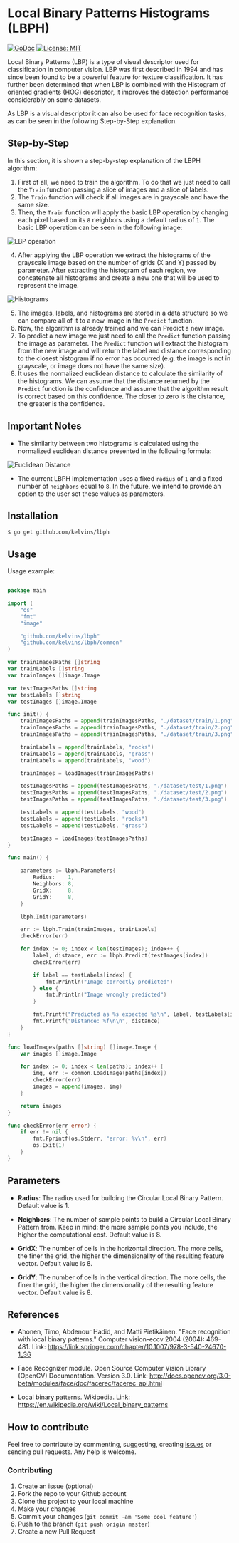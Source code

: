 # Local Binary Patterns Histograms (LBPH)

[![GoDoc](https://godoc.org/github.com/kelvins/lbph?status.svg)](https://godoc.org/github.com/kelvins/lbph)
[![License: MIT](https://img.shields.io/badge/License-MIT-brightgreen.svg)](LICENSE)

Local Binary Patterns (LBP) is a type of visual descriptor used for classification in computer vision. LBP was first described in 1994 and has since been found to be a powerful feature for texture classification. It has further been determined that when LBP is combined with the Histogram of oriented gradients (HOG) descriptor, it improves the detection performance considerably on some datasets.

As LBP is a visual descriptor it can also be used for face recognition tasks, as can be seen in the following Step-by-Step explanation.

## Step-by-Step

In this section, it is shown a step-by-step explanation of the LBPH algorithm:

1. First of all, we need to train the algorithm. To do that we just need to call the `Train` function passing a slice of images and a slice of labels.
2. The `Train` function will check if all images are in grayscale and have the same size.
3. Then, the `Train` function will apply the basic LBP operation by changing each pixel based on its `8` neighbors using a default radius of `1`. The basic LBP operation can be seen in the following image:

![LBP operation](http://i.imgur.com/G4PqJPe.png)

4. After applying the LBP operation we extract the histograms of the grayscale image based on the number of grids (X and Y) passed by parameter. After extracting the histogram of each region, we concatenate all histograms and create a new one that will be used to represent the image.

![Histograms](http://i.imgur.com/3BGk130.png)

5. The images, labels, and histograms are stored in a data structure so we can compare all of it to a new image in the `Predict` function.
6. Now, the algorithm is already trained and we can Predict a new image.
7. To predict a new image we just need to call the `Predict` function passing the image as parameter. The `Predict` function will extract the histogram from the new image and will return the label and distance corresponding to the closest histogram if no error has occurred (e.g. the image is not in grayscale, or image does not have the same size).
8. It uses the normalized euclidean distance to calculate the similarity of the histograms. We can assume that the distance returned by the `Predict` function is the confidence and assume that the algorithm result is correct based on this confidence. The closer to zero is the distance, the greater is the confidence.

## Important Notes

- The similarity between two histograms is calculated using the normalized euclidean distance presented in the following formula:

![Euclidean Distance](http://i.imgur.com/liBbl6u.gif)

- The current LBPH implementation uses a fixed `radius` of `1` and a fixed number of `neighbors` equal to `8`. In the future, we intend to provide an option to the user set these values as parameters.

## Installation

```
$ go get github.com/kelvins/lbph
```

## Usage

Usage example:

``` go

package main

import (
	"os"
	"fmt"
	"image"

	"github.com/kelvins/lbph"
	"github.com/kelvins/lbph/common"
)

var trainImagesPaths []string
var trainLabels []string
var trainImages []image.Image

var testImagesPaths []string
var testLabels []string
var testImages []image.Image

func init() {
	trainImagesPaths = append(trainImagesPaths, "./dataset/train/1.png")
	trainImagesPaths = append(trainImagesPaths, "./dataset/train/2.png")
	trainImagesPaths = append(trainImagesPaths, "./dataset/train/3.png")

	trainLabels = append(trainLabels, "rocks")
	trainLabels = append(trainLabels, "grass")
	trainLabels = append(trainLabels, "wood")

	trainImages = loadImages(trainImagesPaths)

	testImagesPaths = append(testImagesPaths, "./dataset/test/1.png")
	testImagesPaths = append(testImagesPaths, "./dataset/test/2.png")
	testImagesPaths = append(testImagesPaths, "./dataset/test/3.png")

	testLabels = append(testLabels, "wood")
	testLabels = append(testLabels, "rocks")
	testLabels = append(testLabels, "grass")

	testImages = loadImages(testImagesPaths)
}

func main() {

	parameters := lbph.Parameters{
		Radius:    1,
		Neighbors: 8,
		GridX:     8,
		GridY:     8,
	}

	lbph.Init(parameters)

	err := lbph.Train(trainImages, trainLabels)
	checkError(err)

	for index := 0; index < len(testImages); index++ {
		label, distance, err := lbph.Predict(testImages[index])
		checkError(err)

		if label == testLabels[index] {
			fmt.Println("Image correctly predicted")
		} else {
			fmt.Println("Image wrongly predicted")
		}

		fmt.Printf("Predicted as %s expected %s\n", label, testLabels[index])
		fmt.Printf("Distance: %f\n\n", distance)
	}
}

func loadImages(paths []string) []image.Image {
	var images []image.Image

	for index := 0; index < len(paths); index++ {
		img, err := common.LoadImage(paths[index])
		checkError(err)
		images = append(images, img)
	}

	return images
}

func checkError(err error) {
	if err != nil {
		fmt.Fprintf(os.Stderr, "error: %v\n", err)
		os.Exit(1)
	}
}

```

## Parameters

* **Radius**: The radius used for building the Circular Local Binary Pattern. Default value is 1.

* **Neighbors**: The number of sample points to build a Circular Local Binary Pattern from. Keep in mind: the more sample points you include, the higher the computational cost. Default value is 8.

* **GridX**: The number of cells in the horizontal direction. The more cells, the finer the grid, the higher the dimensionality of the resulting feature vector. Default value is 8.

* **GridY**: The number of cells in the vertical direction. The more cells, the finer the grid, the higher the dimensionality of the resulting feature vector. Default value is 8.

## References

* Ahonen, Timo, Abdenour Hadid, and Matti Pietikäinen. "Face recognition with local binary patterns." Computer vision-eccv 2004 (2004): 469-481. Link: https://link.springer.com/chapter/10.1007/978-3-540-24670-1_36

* Face Recognizer module. Open Source Computer Vision Library (OpenCV) Documentation. Version 3.0. Link: http://docs.opencv.org/3.0-beta/modules/face/doc/facerec/facerec_api.html

* Local binary patterns. Wikipedia. Link: https://en.wikipedia.org/wiki/Local_binary_patterns

## How to contribute

Feel free to contribute by commenting, suggesting, creating [issues](https://github.com/kelvins/lbph/issues) or sending pull requests. Any help is welcome.

### Contributing

1. Create an issue (optional)
2. Fork the repo to your Github account
3. Clone the project to your local machine
4. Make your changes
5. Commit your changes (`git commit -am 'Some cool feature'`)
6. Push to the branch (`git push origin master`)
7. Create a new Pull Request
